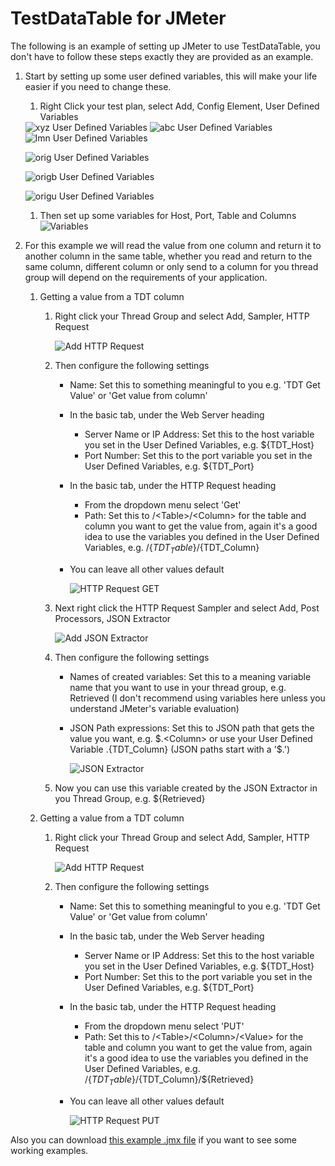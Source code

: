 # TestDataTable for JMeter

The following is an example of setting up JMeter to use TestDataTable, you don't have to follow these steps exactly they are provided as an example.

1. Start by setting up some user defined variables, this will make your life easier if you need to change these.

	1. Right Click your test plan, select Add, Config Element, User Defined Variables

	<img src='AddUserDefinedVariables.png' alt='xyz User Defined Variables'>

	<img src='./AddUserDefinedVariables.png' alt='abc User Defined Variables'>

	<img src='https://github.com/damies13/TestDataTable/blob/master/TestTools/JMeter/AddUserDefinedVariables.png' alt='lmn User Defined Variables'>

	![orig User Defined Variables](AddUserDefinedVariables.png)

	![origb User Defined Variables](./AddUserDefinedVariables.png)

	![origu User Defined Variables](https://github.com/damies13/TestDataTable/blob/master/TestTools/JMeter/AddUserDefinedVariables.png)


	1. Then set up some variables for Host, Port, Table and Columns ![Variables](UserDefinedVariables.png)

1. For this example we will read the value from one column and return it to another column in the same table, whether you read and return to the same column, different column or only send to a column for you thread group will depend on the requirements of your application.

	1. Getting a value from a TDT column

		1. Right click your Thread Group and select Add, Sampler, HTTP Request

			![Add HTTP Request](AddHTTPRequest.png)

		1. Then configure the following settings

			- Name: Set this to something meaningful to you e.g. 'TDT Get Value' or 'Get value from column'
			- In the basic tab, under the Web Server heading

				* Server Name or IP Address: Set this to the host variable you set in the User Defined Variables, e.g. $\{TDT_Host\}
				* Port Number: Set this to the port variable you set in the User Defined Variables, e.g. $\{TDT_Port\}

			- In the basic tab, under the HTTP Request heading

				* From the dropdown menu select 'Get'
				* Path: Set this to /\<Table\>/\<Column\> for the table and column you want to get the value from, again it's a good idea to use the variables you defined in the User Defined Variables, e.g. /$\{TDT_Table\}/$\{TDT_Column\}

			- You can leave all other values default

				![HTTP Request GET](HTTPRequest_GET.png)

		1. Next right click the HTTP Request Sampler and select Add, Post Processors, JSON Extractor

			![Add JSON Extractor](Add_JSON_Extractor.png)

		1. Then configure the following settings

			- Names of created variables: Set this to a meaning variable name that you want to use in your thread group, e.g. Retrieved (I don't recommend using variables here unless you understand JMeter's variable evaluation)
			- JSON Path expressions: Set this to JSON path that gets the value you want, e.g. $.\<Column\> or use your User Defined Variable $.$\{TDT_Column\} \(JSON paths start with a '$.'\)

				![JSON Extractor](JSON_Extractor.png)

		1. Now you can use this variable created by the JSON Extractor in you Thread Group, e.g. $\{Retrieved\}


	1. Getting a value from a TDT column

		1. Right click your Thread Group and select Add, Sampler, HTTP Request

			![Add HTTP Request](AddHTTPRequest.png)

		1. Then configure the following settings

			- Name: Set this to something meaningful to you e.g. 'TDT Get Value' or 'Get value from column'
			- In the basic tab, under the Web Server heading

				* Server Name or IP Address: Set this to the host variable you set in the User Defined Variables, e.g. $\{TDT_Host\}
				* Port Number: Set this to the port variable you set in the User Defined Variables, e.g. $\{TDT_Port\}

			- In the basic tab, under the HTTP Request heading

				* From the dropdown menu select 'PUT'
				* Path: Set this to /\<Table\>/\<Column\>/\<Value\> for the table and column you want to get the value from, again it's a good idea to use the variables you defined in the User Defined Variables, e.g. /$\{TDT_Table\}/$\{TDT_Column\}/$\{Retrieved\}

			- You can leave all other values default

				![HTTP Request PUT](HTTPRequest_PUT.png)


Also you can download [this example .jmx file](TDTExample.jmx) if you want to see some working examples.
